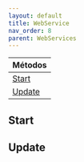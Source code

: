 ```yaml
---
layout: default
title: WebService
nav_order: 8
parent: WebServices
---
```


| Métodos       |
|:-------------|
| [Start](#Start)| 
| [Update](#Update)| 


## Start
## Update